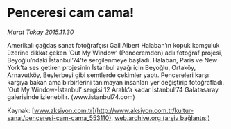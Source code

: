 # Penceresi cam cama!

*Murat Tokay 2015.11.30*

<div class="pNewsDetailMainContent ctx_content" itemprop="articleBody">
 <p>
  Amerikalı çağdaş sanat fotoğrafçısı Gail Albert Halaban’ın kopuk komşuluk üzerine dikkat çeken ‘Out My Window’ (Penceremden) adlı fotoğraf projesi, Beyoğlu’ndaki İstanbul’74’te sergilenmeye başladı. Halaban, Paris ve New York’ta ses getiren projesinin İstanbul ayağı için Beyoğlu, Ortaköy, Arnavutköy, Beylerbeyi gibi semtlerde çekimler yaptı. Pencereleri karşı karşıya bakan ama birbirlerini tanımayan insanları yer değiştirip fotoğrafladı. ‘Out My Window-İstanbul’ sergisi 12 Aralık’a kadar İstanbul’74 Galatasaray galerisinde izlenebilir. (www.istanbul74.com)
 </p>
</div>


Kaynak: [www.aksiyon.com.tr](http://www.aksiyon.com.tr/kultur-sanat/penceresi-cam-cama_553110), [web.archive.org (arşiv bağlantısı)](http://web.archive.org/web/20151212120438/http://www.aksiyon.com.tr/kultur-sanat/penceresi-cam-cama_553110)
